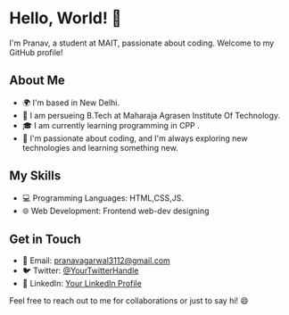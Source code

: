 # Hello, World! 👋

I'm Pranav, a student at MAIT, passionate about coding. Welcome to my GitHub profile!

## About Me

- 🌍 I'm based in New Delhi.
- 💼 I am persueing B.Tech at Maharaja Agrasen Institute Of Technology.
- 🎓 I am currently learning programming in CPP .
- 🚀 I'm passionate about coding, and I'm always exploring new technologies and learning something new.


## My Skills

- 💻 Programming Languages: HTML,CSS,JS.
- 🌐 Web Development: Frontend web-dev designing

## Get in Touch

- 📧 Email: pranavagarwal3112@gmail.com
- 🐦 Twitter: [@YourTwitterHandle](https://twitter.com/YourTwitterHandle)
- 💼 LinkedIn: [Your LinkedIn Profile](https://www.linkedin.com/in/YourLinkedInProfile)

Feel free to reach out to me for collaborations or just to say hi! 😄

